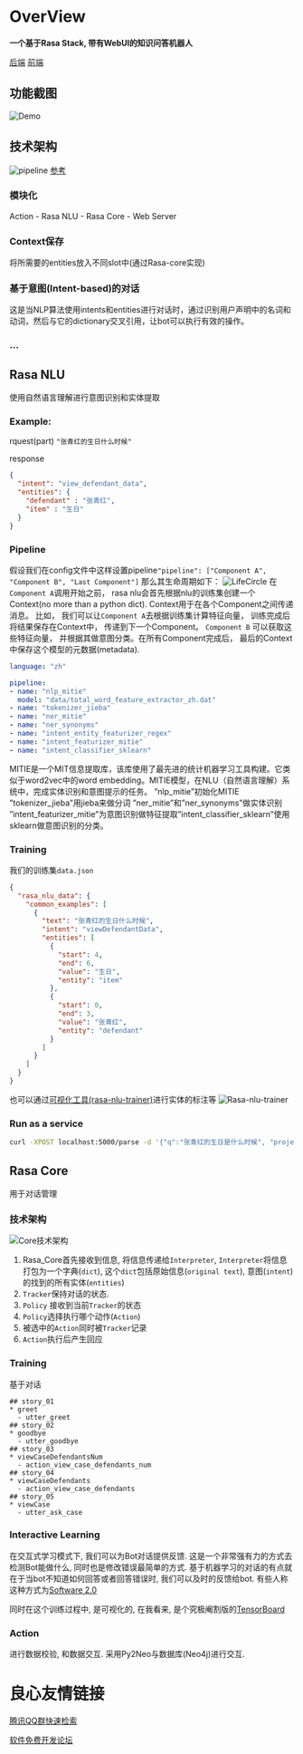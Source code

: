 # OverView
**一个基于Rasa Stack, 带有WebUI的知识问答机器人**

[后端](https://github.com/bing-zhub/RasaChatBot)   [前端](https://github.com/bing-zhub/RasaChatBot_ui)

## 功能截图
![Demo][1]

## 技术架构
![pipeline][2]
[参考](https://rasa.com/docs/get_started_step1/)

### 模块化
Action - Rasa NLU - Rasa Core - Web Server
### Context保存
将所需要的entities放入不同slot中(通过Rasa-core实现)
### 基于意图(Intent-based)的对话
这是当NLP算法使用intents和entities进行对话时，通过识别用户声明中的名词和动词，然后与它的dictionary交叉引用，让bot可以执行有效的操作。
### ...
## Rasa NLU
使用自然语言理解进行意图识别和实体提取
### Example:
rquest(part)
`"张青红的生日什么时候"`

response
```json
{
  "intent": "view_defendant_data",
  "entities": {
    "defendant" : "张青红",
    "item" : "生日"
  }
}
```
### Pipeline
假设我们在config文件中这样设置pipeline`"pipeline": ["Component A", "Component B", "Last Component"]`
那么其生命周期如下：
![LifeCircle][3]
在`Component A`调用开始之前， rasa nlu会首先根据nlu的训练集创建一个Context(no more than a python dict). Context用于在各个Component之间传递消息。 比如， 我们可以让`Component A`去根据训练集计算特征向量， 训练完成后将结果保存在Context中， 传递到下一个Component。 `Component B` 可以获取这些特征向量， 并根据其做意图分类。在所有Component完成后， 最后的Context中保存这个模型的元数据(metadata). 

``` yaml
language: "zh"

pipeline:
- name: "nlp_mitie"
  model: "data/total_word_feature_extractor_zh.dat"
- name: "tokenizer_jieba" 
- name: "ner_mitie" 
- name: "ner_synonyms"
- name: "intent_entity_featurizer_regex"
- name: "intent_featurizer_mitie"
- name: "intent_classifier_sklearn"
```
MITIE是一个MIT信息提取库，该库使用了最先进的统计机器学习工具构建。它类似于word2vec中的word embedding。MITIE模型，在NLU（自然语言理解）系统中，完成实体识别和意图提示的任务。
”nlp_mitie”初始化MITIE
”tokenizer_jieba”用jieba来做分词
”ner_mitie”和”ner_synonyms”做实体识别
”intent_featurizer_mitie”为意图识别做特征提取”intent_classifier_sklearn”使用sklearn做意图识别的分类。

### Training
我们的训练集`data.json`
``` json
{
  "rasa_nlu_data": {
    "common_examples": [
      {
        "text": "张青红的生日什么时候",
        "intent": "viewDefendantData",
        "entities": [
          {
            "start": 4,
            "end": 6,
            "value": "生日",
            "entity": "item"
          },
          {
            "start": 0,
            "end": 3,
            "value": "张青红",
            "entity": "defendant"
          }
        ]
      }
    ]
  }
}
```
也可以通过[可视化工具(rasa-nlu-trainer)](https://github.com/RasaHQ/rasa-nlu-trainer)进行实体的标注等
![Rasa-nlu-trainer][5]
### Run as a service
``` bash
curl -XPOST localhost:5000/parse -d '{"q":"张青红的生日是什么时候", "project":"CriminalMiner", "model":"nlu"}'
```

## Rasa Core
用于对话管理
### 技术架构
![Core技术架构][6]
1. Rasa_Core首先接收到信息, 将信息传递给`Interpreter`, `Interpreter`将信息打包为一个字典(`dict`), 这个`dict`包括原始信息(`original text`), 意图(`intent`)的找到的所有实体(`entities`)
2. `Tracker`保持对话的状态.
3. `Policy` 接收到当前`Tracker`的状态
4. `Policy`选择执行哪个动作(`Action`)
5. 被选中的`Action`同时被`Tracker`记录
6. `Action`执行后产生回应

### Training
基于对话
```
## story_01
* greet
  - utter_greet
## story_02
* goodbye
  - utter_goodbye
## story_03
* viewCaseDefendantsNum
  - action_view_case_defendants_num
## story_04
* viewCaseDefendants
  - action_view_case_defendants
## story_05
* viewCase
  - utter_ask_case
```
### Interactive Learning

在交互式学习模式下, 我们可以为Bot对话提供反馈. 这是一个非常强有力的方式去检测Bot能做什么, 同时也是修改错误最简单的方式. 基于机器学习的对话的有点就在于当bot不知道如何回答或者回答错误时, 我们可以及时的反馈给bot. 有些人称这种方式为[Software 2.0](https://medium.com/@karpathy/software-2-0-a64152b37c35)

同时在这个训练过程中, 是可视化的, 在我看来, 是个究极阉割版的[TensorBoard](https://www.tensorflow.org/guide/summaries_and_tensorboard)

### Action
进行数据校验, 和数据交互. 
采用Py2Neo与数据库(Neo4j)进行交互. 

  [1]: http://images.zshaopingb.cn/2018/12/3664281616.png
  [2]: http://images.zshaopingb.cn/2018/12/4005670685.png
  [3]: http://images.zshaopingb.cn/2018/12/4136964647.png
  [4]: http://images.zshaopingb.cn/2018/12/923236055.jpg
  [5]: http://images.zshaopingb.cn/2018/12/2537130720.jpg
  [6]: http://images.zshaopingb.cn/2018/12/1133622055.png


 # 良心友情链接

[腾讯QQ群快速检索](http://u.720life.cn/s/8cf73f7c)

[软件免费开发论坛](http://u.720life.cn/s/bbb01dc0)